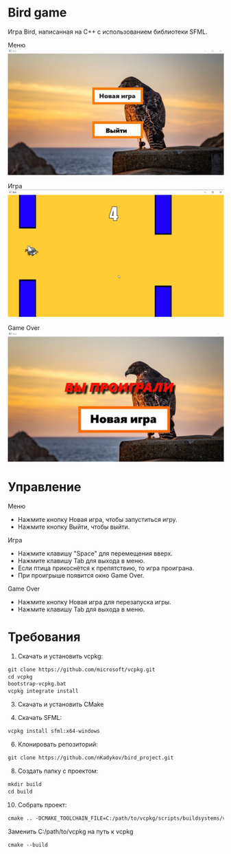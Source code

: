 # Bird game

Игра Bird, написанная на С++ с использованием библиотеки SFML.

Меню
![screenshot](screenshot/MENU.jpg)

Игра
![screenshot](screenshot/GAME.jpg)

Game Over
![screenshot](screenshot/GAMEOVER.jpg)

# Управление

Меню

- Нажмите кнопку Новая игра, чтобы запуститься игру.
- Нажмите кнопку Выйти, чтобы выйти.

Игра

- Нажмите клавишу "Space" для перемещения вверх.
- Нажмите клавишу Tab для выхода в меню.
- Если птица прикоснётся к препятствию, то игра проиграна.
- При проигрыше появится окно Game Over.

Game Over
- Нажмите кнопку Новая игра для перезапуска игры.
- Нажмите клавишу Tab для выхода в меню.


# Требования
1. Скачать и установить vcpkg:
```markdown
git clone https://github.com/microsoft/vcpkg.git
cd vcpkg
bootstrap-vcpkg.bat
vcpkg integrate install
```

3. Скачать и установить CMake

4. Скачать SFML:
```markdown
vcpkg install sfml:x64-windows
```

6. Клонировать репозиторий:
```markdown
git clone https://github.com/nKadykov/bird_project.git
```

8. Создать папку с проектом:
```markdown
mkdir build
cd build
```

10. Собрать проект:
```markdown
cmake .. -DCMAKE_TOOLCHAIN_FILE=C:/path/to/vcpkg/scripts/buildsystems/vcpkg.cmake
```
Заменить C:/path/to/vcpkg на путь к vcpkg
```markdown
cmake --build
```
